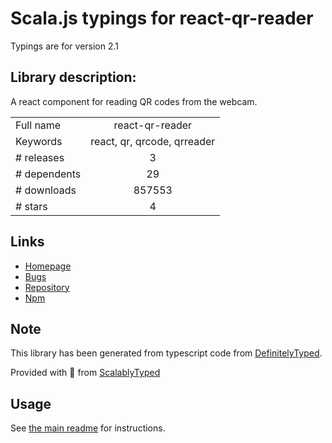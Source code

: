 
# Scala.js typings for react-qr-reader

Typings are for version 2.1

## Library description:
A react component for reading QR codes from the webcam.

|                    |                 |
| ------------------ | :-------------: |
| Full name          | react-qr-reader |
| Keywords           | react, qr, qrcode, qrreader |
| # releases         | 3 |
| # dependents       | 29 |
| # downloads        | 857553 |
| # stars            | 4 |

## Links
- [Homepage](https://github.com/JodusNodus/react-qr-reader#readme)
- [Bugs](https://github.com/JodusNodus/react-qr-reader/issues)
- [Repository](https://github.com/JodusNodus/react-qr-reader)
- [Npm](https://www.npmjs.com/package/react-qr-reader)
    


## Note
This library has been generated from typescript code from [DefinitelyTyped](https://definitelytyped.org).

Provided with :purple_heart: from [ScalablyTyped](https://github.com/oyvindberg/ScalablyTyped)

## Usage
See [the main readme](../../readme.md) for instructions.


